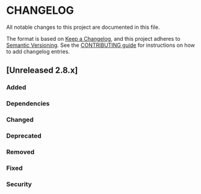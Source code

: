 # CHANGELOG
All notable changes to this project are documented in this file.

The format is based on [Keep a Changelog](https://keepachangelog.com/en/1.0.0/), and this project adheres to [Semantic Versioning](https://semver.org/spec/v2.0.0.html). See the [CONTRIBUTING guide](./CONTRIBUTING.md#Changelog) for instructions on how to add changelog entries.

## [Unreleased 2.8.x]
### Added

### Dependencies

### Changed

### Deprecated

### Removed

### Fixed

### Security

[Unreleased 2.x]: https://github.com/opensearch-project/OpenSearch/compare/2.8...2.x

